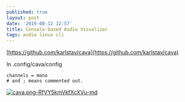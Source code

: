 ```yaml
---
published: true
layout: post
date: '2019-08-12 12:57'
title: Console-based Audio Visualizer
tags: audio linux cli
---
```

[https://github.com/karlstav/cava](https://github.com/karlstav/cava)

In .config/cava/config

    channels = mono 
    # and ; means commented out.
    
[![cava.png-RfVY5kmVkfXcXVu-md](https://images.weserv.nl/?url=https://i.imgur.com/G9Us2li.png)](https://images.weserv.nl/?url=https://i.imgur.com/G9Us2li.png)
